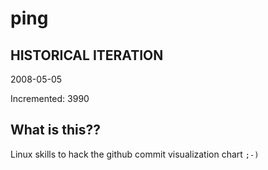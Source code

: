 # ping

## HISTORICAL ITERATION
2008-05-05

Incremented: 3990

## What is this?? 
Linux skills to hack the github commit visualization chart `;-)`
